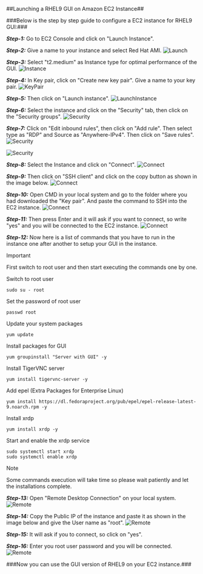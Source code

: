 ##Launching a RHEL9 GUI on Amazon EC2 Instance##

###Below is the step by step guide to configure a EC2 instance for RHEL9 GUI:###

***Step-1:*** Go to EC2 Console and click on "Launch Instance".

***Step-2:*** Give a name to your instance and select Red Hat AMI.
![Launch](/assets/images/Launch.png)

***Step-3:*** Select "t2.medium" as Instance type for optimal performance of the GUI.
![Instance](/assets/images/Instance.png)

***Step-4:*** In Key pair, click on "Create new key pair". Give a name to your key pair.
![KeyPair](/assets/images/KeyPair.png)

***Step-5:*** Then click on "Launch instance".
![LaunchInstance](/assets/images/LaunchInstance.png)

***Step-6:*** Select the instance and click on the "Security" tab, then click on the "Security groups".
![Security](/assets/images/Security.png)

***Step-7:*** Click on "Edit inbound rules", then click on "Add rule". Then select type as "RDP" and Source as "Anywhere-IPv4". Then click on "Save rules".
![Security](/assets/images/Security2.png)

![Security](/assets/images/Security3.png)

***Step-8:*** Select the Instance and click on "Connect".
![Connect](/assets/images/Connect.png)

***Step-9:*** Then click on "SSH client" and click on the copy button as shown in the image below.
![Connect](/assets/images/Connect2.png)

***Step-10:*** Open CMD in your local system and go to the folder where you had downloaded the "Key pair". And paste the command to SSH into the EC2 instance.
![Connect](/assets/images/Connect3.png)

***Step-11:*** Then press Enter and it will ask if you want to connect, so write "yes" and you will be connected to the EC2 instance.
![Connect](/assets/images/Connect4.png)

***Step-12:*** Now here is a list of commands that you have to run in the instance one after another to setup your GUI in the instance.

> [!IMPORTANT]
> First switch to root user and then start executing the commands one by one.

Switch to root user
```shell
sudo su - root
```

Set the password of root user
```shell
passwd root
```

Update your system packages
```shell
yum update
```

Install packages for GUI
```shell
yum groupinstall "Server with GUI" -y
```

Install TigerVNC server
```shell
yum install tigervnc-server -y
```

Add epel (Extra Packages for Enterprise Linux)
```shell
yum install https://dl.fedoraproject.org/pub/epel/epel-release-latest-9.noarch.rpm -y
```

Install xrdp
```shell
yum install xrdp -y
```

Start and enable the xrdp service
```shell
sudo systemctl start xrdp
sudo systemctl enable xrdp
```

> [!NOTE]
> Some commands execution will take time so please wait patiently and let the installations complete.

***Step-13:*** Open "Remote Desktop Connection" on your local system.
![Remote](/assets/images/Remote.png)

***Step-14:*** Copy the Public IP of the instance and paste it as shown in the image below and give the User name as "root".
![Remote](/assets/images/Remote2.png)

***Step-15:*** It will ask if you to connect, so click on "yes".

***Step-16:*** Enter you root user password and you will be connected.
![Remote](/assets/images/Remote3.png)

###Now you can use the GUI version of RHEL9 on your EC2 instance.###